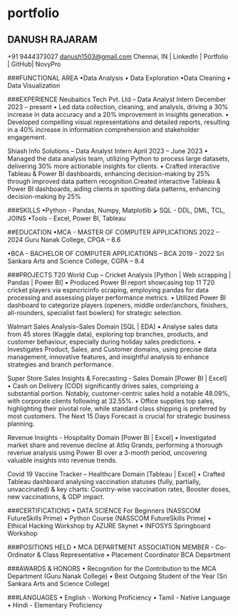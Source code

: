 # portfolio

## DANUSH RAJARAM

+91 9444373027 danush1503@gmail.com
Chennai, IN | LinkedIn | Portfolio | GitHub| NovyPro

###FUNCTIONAL AREA
•Data Analysis   • Data Exploration
•Data Cleaning   • Data Visualization

###EXPERIENCE
Neubaitics Tech Pvt. Ltd – Data Analyst Intern December 2023 – present
  • Led data collection, cleaning, and analysis, driving a 30% increase in data accuracy and a 20% improvement in insights generation.
  • Developed compelling visual representations and detailed reports, resulting in a 40% increase in information comprehension and stakeholder engagement.

Shiash Info Solutions – Data Analyst Intern April 2023 – June 2023
  • Managed the data analysis team, utilizing Python to process large datasets, delivering 30% more actionable insights for clients.
  • Crafted interactive Tableau & Power BI dashboards, enhancing decision-making by 25% through improved data pattern recognition.Created interactive Tableau & Power BI dashboards, aiding clients in spotting data patterns, enhancing decision-making by 25%

###SKILLS
•Python - Pandas, Numpy, Matplotlib ⮚ SQL - DDL, DML, TCL, JOINS
•Tools - Excel, Power BI, Tableau 

##EDUCATION
•MCA - MASTER OF COMPUTER APPLICATIONS 2022 – 2024
  Guru Nanak College, CPGA – 8.6

•BCA - BACHELOR OF COMPUTER APPLICATIONS – BCA 2019 - 2022
  Sri Sankara Arts and Science College, CGPA – 8.4

###PROJECTS
T20 World Cup – Cricket Analysis [Python | Web scrapping | Pandas | Power BI]
  • Produced Power BI report showcasing top 11 T20 cricket players via espncricinfo scraping, employing pandas for data processing and assessing player performance metrics.
  • Utilized Power BI dashboard to categorize players (openers, middle order/anchors, finishers, all-rounders, specialist fast bowlers) for strategic selection.

Walmart Sales Analysis–Sales Domain [SQL | EDA]
  • Analyse sales data from 45 stores (Kaggle data), exploring top branches, products, and customer behaviour, especially during holiday sales predictions.
  • Investigates Product, Sales, and Customer domains, using precise data management, innovative features, and insightful analysis to enhance strategies and branch performance.

Super Store Sales Insights & Forecasting - Sales Domain [Power BI | Excel]
  • Cash on Delivery (COD) significantly drives sales, comprising a substantial portion. Notably, customer-centric sales hold a notable 48.09%, with corporate      clients following at 32.55%.
  • Office supplies top sales, highlighting their pivotal role, while standard class shipping is preferred by most customers. The Next 15 Days Forecast is          crucial for strategic business planning.

Revenue Insights - Hospitality Domain [Power BI | Excel]
  • Investigated market share and revenue decline at Atliq Grands, performing a thorough revenue analysis using Power BI over a 3-month period, uncovering          valuable insights into revenue trends.

Covid 19 Vaccine Tracker – Healthcare Domain [Tableau | Excel]
  • Crafted Tableau dashboard analysing vaccination statuses (fully, partially, unvaccinated) & key charts: Country-wise vaccination rates, Booster doses, new      vaccinations, & GDP impact.
  
###CERTIFICATIONS
  • DATA SCIENCE For Beginners (NASSCOM FutureSkills Prime)
  • Python Course (NASSCOM FutureSkills Prime)
  • Ethical Hacking Workshop by AZURE Skynet
  • INFOSYS Springboard Workshop

###POSITIONS HELD
  • MCA DEPARTMENT ASSOCIATION MEMBER - Co-Ordinator & Class Representative
  • Placement Coordinator BCA Department

###AWARDS & HONORS
  • Recognition for the Contribution to the MCA Department (Guru Nanak College)
  • Best Outgoing Student of the Year (Sri Sankara Arts and Science College)

###LANGUAGES
  • English - Working Proficiency
  • Tamil - Native Language
  • Hindi - Elementary Proficiency
